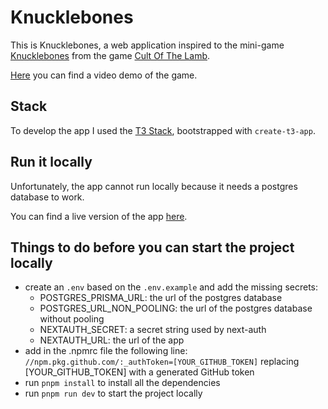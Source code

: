 # Knucklebones

This is Knucklebones, a web application inspired to the mini-game [Knucklebones](https://en.wikipedia.org/wiki/Knucklebones) from the game [Cult Of The Lamb](https://www.cultofthelamb.com/).

[Here](https://www.youtube.com/watch?v=y4PfvZiEs5E) you can find a video demo of the game.

## Stack

To develop the app I used the [T3 Stack](https://create.t3.gg/), bootstrapped with `create-t3-app`.

## Run it locally
Unfortunately, the app cannot run locally because it needs a postgres database to work.

You can find a live version of the app [here](https://knucklebones-delta.vercel.app/).

## Things to do before you can start the project locally
- create an `.env` based on the `.env.example` and add the missing secrets:
  - POSTGRES_PRISMA_URL: the url of the postgres database
  - POSTGRES_URL_NON_POOLING: the url of the postgres database without pooling
  - NEXTAUTH_SECRET: a secret string used by next-auth
  - NEXTAUTH_URL: the url of the app
- add in the .npmrc file the following line: `//npm.pkg.github.com/:_authToken=[YOUR_GITHUB_TOKEN]` replacing [YOUR_GITHUB_TOKEN] with a generated GitHub token
- run `pnpm install` to install all the dependencies
- run `pnpm run dev` to start the project locally
